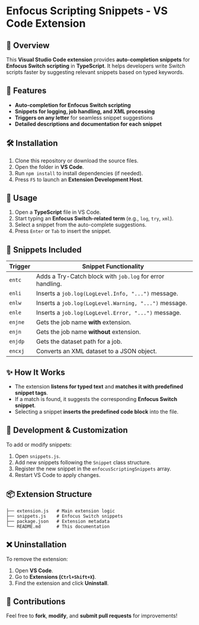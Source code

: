 # Enfocus Scripting Snippets - VS Code Extension

## 📌 Overview
This **Visual Studio Code extension** provides **auto-completion snippets** for **Enfocus Switch scripting** in **TypeScript**. It helps developers write Switch scripts faster by suggesting relevant snippets based on typed keywords.

## 🚀 Features
- **Auto-completion for Enfocus Switch scripting**
- **Snippets for logging, job handling, and XML processing**
- **Triggers on any letter** for seamless snippet suggestions
- **Detailed descriptions and documentation for each snippet**

## 🛠️ Installation
1. Clone this repository or download the source files.
2. Open the folder in **VS Code**.
3. Run `npm install` to install dependencies (if needed).
4. Press `F5` to launch an **Extension Development Host**.

## 🎯 Usage
1. Open a **TypeScript** file in VS Code.
2. Start typing an **Enfocus Switch-related term** (e.g., `log`, `try`, `xml`).
3. Select a snippet from the auto-complete suggestions.
4. Press `Enter` or `Tab` to insert the snippet.

## 📜 Snippets Included
| Trigger  | Snippet Functionality |
|----------|----------------------|
| `entc`   | Adds a Try-Catch block with `job.log` for error handling. |
| `enli`   | Inserts a `job.log(LogLevel.Info, "...")` message. |
| `enlw`   | Inserts a `job.log(LogLevel.Warning, "...")` message. |
| `enle`   | Inserts a `job.log(LogLevel.Error, "...")` message. |
| `enjne`  | Gets the job name **with** extension. |
| `enjn`   | Gets the job name **without** extension. |
| `enjdp`  | Gets the dataset path for a job. |
| `encxj`  | Converts an XML dataset to a JSON object. |

## ✨ How It Works
- The extension **listens for typed text** and **matches it with predefined snippet tags**.
- If a match is found, it suggests the corresponding **Enfocus Switch snippet**.
- Selecting a snippet **inserts the predefined code block** into the file.

## 🔧 Development & Customization
To add or modify snippets:
1. Open `snippets.js`.
2. Add new snippets following the `Snippet` class structure.
3. Register the new snippet in the `enfocusScriptingSnippets` array.
4. Restart VS Code to apply changes.

## 📦 Extension Structure
```
├── extension.js   # Main extension logic
├── snippets.js    # Enfocus Switch snippets
├── package.json   # Extension metadata
└── README.md      # This documentation
```

## ❌ Uninstallation
To remove the extension:
1. Open **VS Code**.
2. Go to **Extensions (`Ctrl+Shift+X`)**.
3. Find the extension and click **Uninstall**.

## 🤝 Contributions
Feel free to **fork**, **modify**, and **submit pull requests** for improvements!